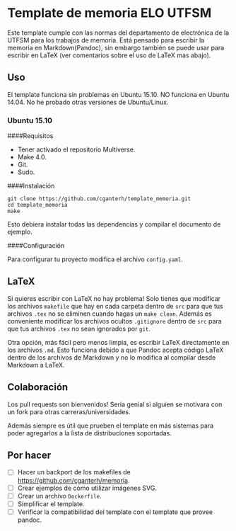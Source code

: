 Template de memoria ELO UTFSM
=============================

Este template cumple con las normas del departamento de
electrónica de la UTFSM para los trabajos de memoria. Está
pensado para escribir la memoria en Markdown(Pandoc), sin
embargo también se puede usar para escribir en LaTeX (ver
comentarios sobre el uso de LaTeX mas abajo).

Uso
---

El template funciona sin problemas en Ubuntu 15.10. NO
funciona en Ubuntu 14.04. No he probado otras versiones de
Ubuntu/Linux.

### Ubuntu 15.10

####Requisitos

-   Tener activado el repositorio Multiverse.
-   Make 4.0.
-   Git.
-   Sudo.

####Instalación

    git clone https://github.com/cganterh/template_memoria.git
    cd template_memoria
    make

Esto debiera instalar todas las dependencias y compilar el
documento de ejemplo.

####Configuración

Para configurar tu proyecto modifica el archivo
`config.yaml`.

LaTeX
-----

Si quieres escribir con LaTeX no hay problema! Solo tienes
que modificar los archivos `makefile` que hay en cada
carpeta dentro de `src` para que tus archivos `.tex` no se
eliminen cuando hagas un `make clean`. Además es conveniente
modificar los archivos ocultos `.gitignore` dentro de `src`
para que tus archivos `.tex` no sean ignorados por `git`.

Otra opción, más fácil pero menos limpia, es escribir LaTeX
directamente en los archivos `.md`. Esto funciona debido a
que Pandoc acepta código LaTeX dentro de los archivos de
Markdown y no lo modifica al compilar desde Markdown a
LaTeX.

Colaboración
------------

Los pull requests son bienvenidos! Sería genial si alguien
se motivara con un fork para otras carreras/universidades.

Además siempre es útil que prueben el template en más
sistemas para poder agregarlos a la lista de distribuciones
soportadas.

Por hacer
---------

- [ ]   Hacer un backport de los makefiles de
        <https://github.com/cganterh/memoria>.
- [ ]   Crear ejemplos de cómo utilizar imágenes SVG.
- [ ]   Crear un archivo `Dockerfile`.
- [ ]   Simplificar el template.
- [ ]   Verificar la compatibilidad del template con el
        template que provee pandoc.
